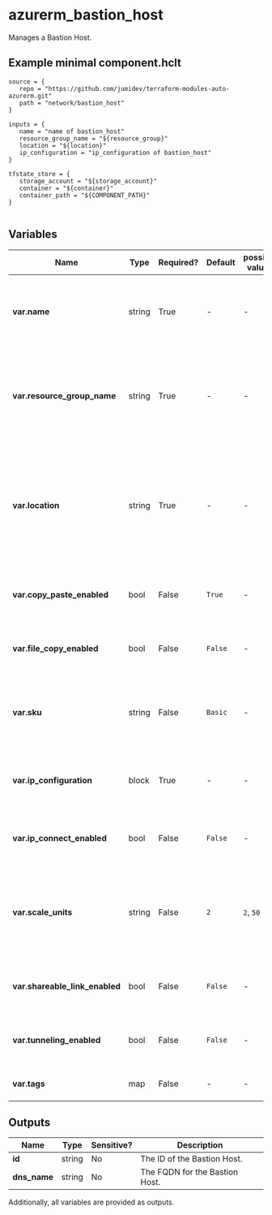 # azurerm_bastion_host

Manages a Bastion Host.

## Example minimal component.hclt

```hcl
source = {
   repo = "https://github.com/jumidev/terraform-modules-auto-azurerm.git" 
   path = "network/bastion_host" 
}

inputs = {
   name = "name of bastion_host" 
   resource_group_name = "${resource_group}" 
   location = "${location}" 
   ip_configuration = "ip_configuration of bastion_host" 
}

tfstate_store = {
   storage_account = "${storage_account}" 
   container = "${container}" 
   container_path = "${COMPONENT_PATH}" 
}


```

## Variables

| Name | Type | Required? |  Default  |  possible values |  Description |
| ---- | ---- | --------- |  ----------- | ----------- | ----------- |
| **var.name** | string | True | -  |  -  |  Specifies the name of the Bastion Host. Changing this forces a new resource to be created. | 
| **var.resource_group_name** | string | True | -  |  -  |  The name of the resource group in which to create the Bastion Host. Changing this forces a new resource to be created. | 
| **var.location** | string | True | -  |  -  |  Specifies the supported Azure location where the resource exists. Changing this forces a new resource to be created. Review [Azure Bastion Host FAQ](https://docs.microsoft.com/azure/bastion/bastion-faq) for supported locations. | 
| **var.copy_paste_enabled** | bool | False | `True`  |  -  |  Is Copy/Paste feature enabled for the Bastion Host. Defaults to `true`. | 
| **var.file_copy_enabled** | bool | False | `False`  |  -  |  Is File Copy feature enabled for the Bastion Host. Defaults to `false`. | 
| **var.sku** | string | False | `Basic`  |  -  |  The SKU of the Bastion Host. Accepted values are `Basic` and `Standard`. Defaults to `Basic`. | 
| **var.ip_configuration** | block | True | -  |  -  |  A `ip_configuration` block. Changing this forces a new resource to be created. | 
| **var.ip_connect_enabled** | bool | False | `False`  |  -  |  Is IP Connect feature enabled for the Bastion Host. Defaults to `false`. | 
| **var.scale_units** | string | False | `2`  |  `2`, `50`  |  The number of scale units with which to provision the Bastion Host. Possible values are between `2` and `50`. Defaults to `2`. | 
| **var.shareable_link_enabled** | bool | False | `False`  |  -  |  Is Shareable Link feature enabled for the Bastion Host. Defaults to `false`. | 
| **var.tunneling_enabled** | bool | False | `False`  |  -  |  Is Tunneling feature enabled for the Bastion Host. Defaults to `false`. | 
| **var.tags** | map | False | -  |  -  |  A mapping of tags to assign to the resource. | 



## Outputs

| Name | Type | Sensitive? | Description |
| ---- | ---- | --------- | --------- |
| **id** | string | No  | The ID of the Bastion Host. | 
| **dns_name** | string | No  | The FQDN for the Bastion Host. | 

Additionally, all variables are provided as outputs.
